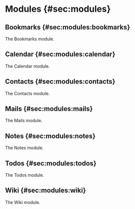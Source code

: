 # Modules {#sec:modules}

<!--
## Bibliography {#sec:modules:bibliography}

The Bibliography module.
-->

## Bookmarks {#sec:modules:bookmarks}

The Bookmarks module.

## Calendar {#sec:modules:calendar}

The Calendar module.

## Contacts {#sec:modules:contacts}

The Contacts module.

<!--
## Images {#sec:modules:images}

The Images module.
-->

## Mails {#sec:modules:mails}

The Mails module.

<!--
## Movies {#sec:modules:movies}

The Movies module.

## Music {#sec:modules:music}

The Music module.

## News {#sec:modules:news}

The News module.
-->

## Notes {#sec:modules:notes}

The Notes module.

<!--
## Shoppinglists {#sec:modules:shoppinglists}

The Shoppinglists module.
-->

## Todos {#sec:modules:todos}

The Todos module.

## Wiki {#sec:modules:wiki}

The Wiki module.

